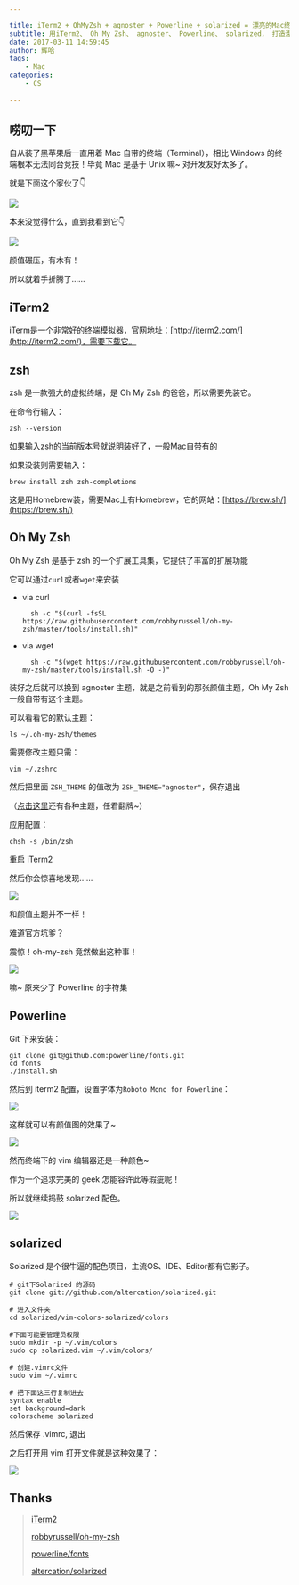 ```yaml
---

title: iTerm2 + OhMyZsh + agnoster + Powerline + solarized = 漂亮的Mac终端
subtitle: 用iTerm2、 Oh My Zsh、 agnoster、 Powerline、 solarized， 打造漂亮的Mac终端
date: 2017-03-11 14:59:45
author: 辉哈
tags:
	- Mac
categories: 
	- CS
	
---
```


## 唠叨一下

自从装了黑苹果后一直用着 Mac 自带的终端（Terminal），相比 Windows 的终端根本无法同台竞技！毕竟 Mac 是基于 Unix 嘛~ 对开发友好太多了。

就是下面这个家伙了👇

![](http://huihut-img.oss-cn-shenzhen.aliyuncs.com/mac_terminal_white.jpg)

本来没觉得什么，直到我看到它👇

<!-- more -->


![](http://huihut-img.oss-cn-shenzhen.aliyuncs.com/iterm2_black.png)

颜值碾压，有木有！

所以就着手折腾了……


## iTerm2

iTerm是一个非常好的终端模拟器，官网地址：[http://iterm2.com/](http://iterm2.com/)，需要下载它。

## zsh 
zsh 是一款强大的虚拟终端，是 Oh My Zsh 的爸爸，所以需要先装它。

在命令行输入：

    zsh --version
    
如果输入zsh的当前版本号就说明装好了，一般Mac自带有的

如果没装则需要输入：

    brew install zsh zsh-completions

这是用Homebrew装，需要Mac上有Homebrew，它的网站：[https://brew.sh/](https://brew.sh/)

## Oh My Zsh

Oh My Zsh 是基于 zsh 的一个扩展工具集，它提供了丰富的扩展功能

它可以通过`curl`或者`wget`来安装

* via curl


        sh -c "$(curl -fsSL https://raw.githubusercontent.com/robbyrussell/oh-my-zsh/master/tools/install.sh)"

* via wget


        sh -c "$(wget https://raw.githubusercontent.com/robbyrussell/oh-my-zsh/master/tools/install.sh -O -)"
    
装好之后就可以换到 agnoster 主题，就是之前看到的那张颜值主题，Oh My Zsh 一般自带有这个主题。

可以看看它的默认主题：

    ls ~/.oh-my-zsh/themes

需要修改主题只需：

    vim ~/.zshrc
    
然后把里面 `ZSH_THEME` 的值改为 `ZSH_THEME="agnoster"`，保存退出

（[点击这里](https://github.com/robbyrussell/oh-my-zsh/wiki/Themes#agnoster)还有各种主题，任君翻牌~）

应用配置：

    chsh -s /bin/zsh
    
重启 iTerm2

然后你会惊喜地发现……

![](http://huihut-img.oss-cn-shenzhen.aliyuncs.com/iTerm2_noPowerline.jpg)

和颜值主题并不一样！

难道官方坑爹？

震惊！oh-my-zsh 竟然做出这种事！

![](http://huihut-img.oss-cn-shenzhen.aliyuncs.com/biaoqing1.gif)

嘛~ 原来少了 Powerline 的字符集

## Powerline

Git 下来安装：

    git clone git@github.com:powerline/fonts.git
    cd fonts
    ./install.sh
    
然后到 iterm2 配置，设置字体为`Roboto Mono for Powerline`：

![](http://huihut-img.oss-cn-shenzhen.aliyuncs.com/powerline.jpg)

这样就可以有颜值图的效果了~

![](http://huihut-img.oss-cn-shenzhen.aliyuncs.com/iterm2_end.jpg)

然而终端下的 vim 编辑器还是一种颜色~

作为一个追求完美的 geek 怎能容许此等瑕疵呢！

所以就继续捣鼓 solarized 配色。

![](http://huihut-img.oss-cn-shenzhen.aliyuncs.com/biaoqing2.gif)

## solarized

Solarized 是个很牛逼的配色项目，主流OS、IDE、Editor都有它影子。

	# git下Solarized 的源码
    git clone git://github.com/altercation/solarized.git
    
    # 进入文件夹
    cd solarized/vim-colors-solarized/colors
    
    #下面可能要管理员权限
    sudo mkdir -p ~/.vim/colors
    sudo cp solarized.vim ~/.vim/colors/
    
    # 创建.vimrc文件
    sudo vim ~/.vimrc
    
    # 把下面这三行复制进去
    syntax enable
    set background=dark
    colorscheme solarized
    
然后保存 .vimrc, 退出

之后打开用 vim 打开文件就是这种效果了：

![](http://huihut-img.oss-cn-shenzhen.aliyuncs.com/iterm_vim_black.jpg)

## Thanks

> [iTerm2](http://iterm2.com/)
> 
> [robbyrussell/oh-my-zsh](https://github.com/robbyrussell/oh-my-zsh)
>
> [powerline/fonts](https://github.com/powerline/fonts)
>
> [altercation/solarized](https://github.com/altercation/solarized)